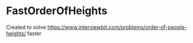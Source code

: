 # FastOrderOfHeights
Created to solve https://www.interviewbit.com/problems/order-of-people-heights/ faster
